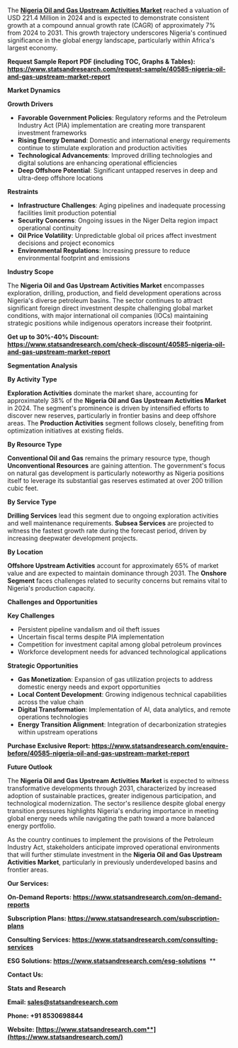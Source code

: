 ﻿The [**Nigeria Oil and Gas Upstream Activities Market**](https://www.statsandresearch.com/report/40585-nigeria-oil-and-gas-upstream-market-report) reached a valuation of USD 221.4 Million in 2024 and is expected to demonstrate consistent growth at a compound annual growth rate (CAGR) of approximately 7% from 2024 to 2031. This growth trajectory underscores Nigeria's continued significance in the global energy landscape, particularly within Africa's largest economy.


**Request Sample Report PDF (including TOC, Graphs & Tables): <https://www.statsandresearch.com/request-sample/40585-nigeria-oil-and-gas-upstream-market-report>**

**Market Dynamics**

**Growth Drivers**

- **Favorable Government Policies**: Regulatory reforms and the Petroleum Industry Act (PIA) implementation are creating more transparent investment frameworks
- **Rising Energy Demand**: Domestic and international energy requirements continue to stimulate exploration and production activities
- **Technological Advancements**: Improved drilling technologies and digital solutions are enhancing operational efficiencies
- **Deep Offshore Potential**: Significant untapped reserves in deep and ultra-deep offshore locations

**Restraints**

- **Infrastructure Challenges**: Aging pipelines and inadequate processing facilities limit production potential
- **Security Concerns**: Ongoing issues in the Niger Delta region impact operational continuity
- **Oil Price Volatility**: Unpredictable global oil prices affect investment decisions and project economics
- **Environmental Regulations**: Increasing pressure to reduce environmental footprint and emissions

**Industry Scope**

The **Nigeria Oil and Gas Upstream Activities Market** encompasses exploration, drilling, production, and field development operations across Nigeria's diverse petroleum basins. The sector continues to attract significant foreign direct investment despite challenging global market conditions, with major international oil companies (IOCs) maintaining strategic positions while indigenous operators increase their footprint.


**Get up to 30%-40% Discount: <https://www.statsandresearch.com/check-discount/40585-nigeria-oil-and-gas-upstream-market-report>**

**Segmentation Analysis**

**By Activity Type**

**Exploration Activities** dominate the market share, accounting for approximately 38% of the **Nigeria Oil and Gas Upstream Activities Market** in 2024. The segment's prominence is driven by intensified efforts to discover new reserves, particularly in frontier basins and deep offshore areas. The **Production Activities** segment follows closely, benefiting from optimization initiatives at existing fields.

**By Resource Type**

**Conventional Oil and Gas** remains the primary resource type, though **Unconventional Resources** are gaining attention. The government's focus on natural gas development is particularly noteworthy as Nigeria positions itself to leverage its substantial gas reserves estimated at over 200 trillion cubic feet.

**By Service Type**

**Drilling Services** lead this segment due to ongoing exploration activities and well maintenance requirements. **Subsea Services** are projected to witness the fastest growth rate during the forecast period, driven by increasing deepwater development projects.

**By Location**

**Offshore Upstream Activities** account for approximately 65% of market value and are expected to maintain dominance through 2031. The **Onshore Segment** faces challenges related to security concerns but remains vital to Nigeria's production capacity.

**Challenges and Opportunities**

**Key Challenges**

- Persistent pipeline vandalism and oil theft issues
- Uncertain fiscal terms despite PIA implementation
- Competition for investment capital among global petroleum provinces
- Workforce development needs for advanced technological applications

**Strategic Opportunities**

- **Gas Monetization**: Expansion of gas utilization projects to address domestic energy needs and export opportunities
- **Local Content Development**: Growing indigenous technical capabilities across the value chain
- **Digital Transformation**: Implementation of AI, data analytics, and remote operations technologies
- **Energy Transition Alignment**: Integration of decarbonization strategies within upstream operations

**Purchase Exclusive Report: <https://www.statsandresearch.com/enquire-before/40585-nigeria-oil-and-gas-upstream-market-report>**

**Future Outlook**

The **Nigeria Oil and Gas Upstream Activities Market** is expected to witness transformative developments through 2031, characterized by increased adoption of sustainable practices, greater indigenous participation, and technological modernization. The sector's resilience despite global energy transition pressures highlights Nigeria's enduring importance in meeting global energy needs while navigating the path toward a more balanced energy portfolio.

As the country continues to implement the provisions of the Petroleum Industry Act, stakeholders anticipate improved operational environments that will further stimulate investment in the **Nigeria Oil and Gas Upstream Activities Market**, particularly in previously underdeveloped basins and frontier areas.

**Our Services:** 

**On-Demand Reports: <https://www.statsandresearch.com/on-demand-reports>** 

**Subscription Plans: <https://www.statsandresearch.com/subscription-plans>** 

**Consulting Services: <https://www.statsandresearch.com/consulting-services>** 

**ESG Solutions: <https://www.statsandresearch.com/esg-solutions>** 
**


**Contact Us:** 

**Stats and Research** 

**Email: <sales@statsandresearch.com>** 

**Phone: +91 8530698844** 

**Website: [https://www.statsandresearch.com**](https://www.statsandresearch.com/)**

